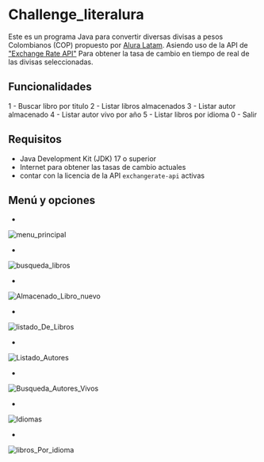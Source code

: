 # Challenge_literalura

Este es un programa Java para convertir diversas divisas a pesos Colombianos (COP) propuesto por [Alura Latam](https://www.aluracursos.com/). Asiendo uso de la API de ["Exchange Rate API"](https://www.exchangerate-api.com/)  Para obtener la tasa de cambio en tiempo de real de las divisas seleccionadas.


## Funcionalidades

1 - Buscar libro por titulo
2 - Listar libros almacenados
3 - Listar autor almacenado
4 - Listar autor vivo por año
5 - Listar libros por idioma
0 - Salir

## Requisitos

- Java Development Kit (JDK) 17 o superior
- Internet para obtener las tasas de cambio actuales
- contar con la licencia de la API `exchangerate-api` activas 


## Menú y opciones

-
![menu_principal](https://github.com/estebantalero/Challenge_literalura/assets/89372486/42ea7f86-9986-45ca-9eee-f310e0126cfc)

-
![busqueda_libros](https://github.com/estebantalero/Challenge_literalura/assets/89372486/86fe7dfb-d426-4b32-95cb-2cf6c313e488)

-
![Almacenado_Libro_nuevo](https://github.com/estebantalero/Challenge_literalura/assets/89372486/326bc9c8-3319-46f3-ae75-7f2156841642)

-
![listado_De_Libros](https://github.com/estebantalero/Challenge_literalura/assets/89372486/d77b605e-abe8-486d-b0c2-1aeac96885c7)

-
![Listado_Autores](https://github.com/estebantalero/Challenge_literalura/assets/89372486/00ec682f-643a-402e-be3a-887139fda57e)

-
![Busqueda_Autores_Vivos](https://github.com/estebantalero/Challenge_literalura/assets/89372486/efb52da2-2dcd-49b7-8bba-0ae4d92c38d5)

-
![Idiomas](https://github.com/estebantalero/Challenge_literalura/assets/89372486/0f0747dc-4909-44f6-be65-f32618c20d2a)

-
![libros_Por_idioma](https://github.com/estebantalero/Challenge_literalura/assets/89372486/a2f29ec2-3b2f-4ecd-b1c2-dafc22b28f04)





